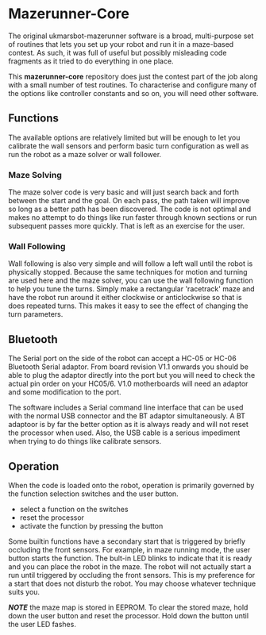 # Mazerunner-Core

The original ukmarsbot-mazerunner software is a broad, multi-purpose set of routines that lets you set up your robot and run it in a maze-based contest. As such, it was full of useful but possibly misleading code fragments as it tried to do everything in one place.

This **mazerunner-core** repository does just the contest part of the job along with a small number of test routines. To characterise and configure many of the options like controller constants and so on, you will need other software.


## Functions

The available options are relatively limited but will be enough to let you calibrate the wall sensors and perform basic turn configuration as well as run the robot as a maze solver or wall follower.

### Maze Solving
The maze solver code is very basic and will just search back and forth between the start and the goal. On each pass, the path taken will improve so long as a better path has been discovered. The code is not optimal and makes no attempt to do things like run faster through known sections or run subsequent passes more quickly. That is left as an exercise for the user.

### Wall Following
Wall following is also very simple and will follow a left wall until the robot is physically stopped. Because the same techniques for motion and turning are used here and the maze solver, you can use the wall following function to help you tune the turns. Simply make a rectangular 'racetrack' maze and have the robot run around it either clockwise or anticlockwise so that is does repeated turns. This makes it easy to see the effect of changing the turn parameters.

## Bluetooth

The Serial port on the side of the robot can accept a HC-05 or HC-06 Bluetooth Serial adaptor. From board revision V1.1 onwards you should be able to plug the adaptor directly into the port but you will need to check the actual pin order on your HC05/6. V1.0 motherboards will need an adaptor and some modification to the port.

The software includes a Serial command line interface that can be used with the normal USB connector and the BT adaptor simultaneously. A BT adaptoor is by far the better option as it is always ready and will not reset the processor when used. Also, the USB cable is a serious impediment when trying to do things like calibrate sensors.

## Operation

When the code is loaded onto the robot, operation is primarily governed by the function selection switches and the user button.

 - select a function on the switches
 - reset the processor
 - activate the function by pressing the button

Some builtin functions have a secondary start that is triggered by briefly occluding the front sensors. For example, in maze running mode, the user button starts the function. The bult-in LED blinks to indicate that it is ready and you can place the robot in the maze. The robot will not actually start a run until triggered by occluding the front sensors. This is my preference for a start that does not disturb the robot. You may choose whatever technique suits you.

***NOTE*** the maze map is stored in EEPROM. To clear the stored maze, hold down the user button and reset the processor. Hold down the button until the user LED fashes.